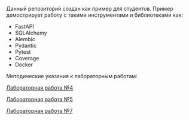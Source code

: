 Данный репозиторий создан как пример для студентов.
Пример демострирует работу с такими инструментами и библиотеками как:
* FastAPI
* SQLAlchemy
* Alembic
* Pydantic
* Pytest
* Coverage
* Docker

Методические указания к лабораторным работам:

[Лабораторная работа №4](manuals/lab4.md)

[Лабораторная работа №5](manuals/lab5.md)

[Лабораторная работа №7](manuals/lab7.md)
